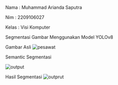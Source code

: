 Nama  : Muhammad Arianda Saputra

Nim   : 2209106027

Kelas : Visi Komputer

Segmentasi Gambar Menggunakan Model YOLOv8

Gambar Asli
![pesawat](https://github.com/user-attachments/assets/76e18304-d57d-44ff-b402-6b8bd0467c2c)


Semantic Segmentasi

![output](https://github.com/user-attachments/assets/d842290c-076d-4b10-8311-7e0532c717f0)


Hasil Segmentasi
![outprut](https://github.com/user-attachments/assets/b649fbe3-fb52-42c2-bdf7-5f532f95ec4f)

